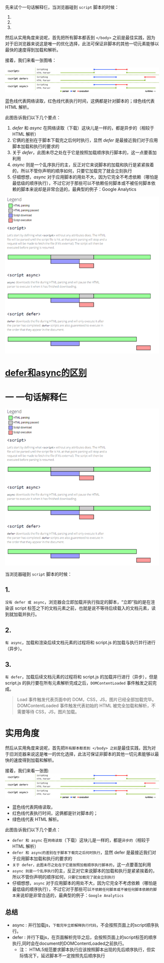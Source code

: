 先来试个一句话解释仨，当浏览器碰到 `script` 脚本的时候：

1. <script src="script.js"></script>
2. <script async src="script.js"></script>
3. <script defer src="myscript.js"></script>

然后从实用角度来说呢，首先把所有脚本都丢到 `</body>` 之前是最佳实践，因为对于旧浏览器来说这是唯一的优化选择，此法可保证非脚本的其他一切元素能够以最快的速度得到加载和解析。

接着，我们来看一张图咯：

![请输入图片描述](media/asyn与defer区别/bVcQV0.jpeg)

蓝色线代表网络读取，红色线代表执行时间，这俩都是针对脚本的；绿色线代表 HTML 解析。

此图告诉我们以下几个要点：

1. *defer* 和 *async* 在网络读取（下载）这块儿是一样的，都是异步的（相较于 HTML 解析）
2. 它俩的差别在于脚本下载完之后何时执行，显然 *defer* 是最接近我们对于应用脚本加载和执行的要求的
3. 关于 *defer*，此图未尽之处在于它是按照加载顺序执行脚本的，这一点要善加利用
4. *async* 则是一个乱序执行的主，反正对它来说脚本的加载和执行是紧紧挨着的，所以不管你声明的顺序如何，只要它加载完了就会立刻执行
5. 仔细想想，*async* 对于应用脚本的用处不大，因为它完全不考虑依赖（哪怕是最低级的顺序执行），不过它对于那些可以不依赖任何脚本或不被任何脚本依赖的脚本来说却是非常合适的，最典型的例子：Google Analytics

![wfL82.png](media/asyn与defer区别/bVWhRl.png)

# [defer和async的区别](https://www.cnblogs.com/qiqi715/p/10429575.html)

# 一 一句话解释仨

![img](media/asyn与defer区别/1237064-20190225103543934-1114218399.png)

当浏览器碰到 `script` 脚本的时候：

## 1. <script src="script.js"></script>

`没有 defer 或 async`，浏览器会立即加载并执行指定的脚本，“立即”指的是在渲染该 script 标签之下的文档元素之前，也就是说不等待后续载入的文档元素，读到就加载并执行。

## 2. <script async src="script.js"></script>

`有 async`，加载和渲染后续文档元素的过程将和 script.js 的加载与执行并行进行（异步）。

## 3. <script defer src="myscript.js"></script>

`有 defer`，加载后续文档元素的过程将和 script.js 的加载并行进行（异步），但是 script.js 的执行要在所有元素解析完成之后，`DOMContentLoaded` 事件触发之前完成。

> Load 事件触发代表页面中的 DOM，CSS，JS，图片已经全部加载完毕。DOMContentLoaded 事件触发代表初始的 HTML 被完全加载和解析，不需要等待 CSS，JS，图片加载。

# 实用角度

然后从实用角度来说呢，首先把`所有脚本都丢到 </body> 之前`是最佳实践，因为对于旧浏览器来说这是唯一的优化选择，此法可保证非脚本的其他一切元素能够以最快的速度得到加载和解析。

接着，我们来看一张图:
![img](media/asyn与defer区别/1237064-20190225103106193-1835436522.jpg)

- 蓝色线代表网络读取，
- 红色线代表执行时间，这俩都是针对脚本的；
- 绿色线代表 HTML 解析。

此图告诉我们以下几个要点：

- `defer 和 async` 在`网络读取`（下载）这块儿是一样的，都是`异步的`（相较于 HTML 解析）
- `defer 和 async的差别在于脚本下载完之后何时执行`，显然 defer 是最接近我们对于应用脚本加载和执行的要求的
- `关于 defer，此图未尽之处在于它是按照加载顺序执行脚本的`，这一点要善加利用
- `async 则是一个乱序执行`的主，反正对它来说脚本的加载和执行是紧紧挨着的，所以不管你声明的顺序如何，`只要它加载完了就会立刻执行`
- 仔细想想，`async` 对于应用脚本的用处不大，因为它完全不考虑依赖（哪怕是最低级的顺序执行），不过它对于那些可以`不依赖任何脚本或不被任何脚本依赖的脚本`来说却是非常合适的，最典型的例子：`Google Analytics`

## 总结

- async : 并行加载js，`下载完毕立即解释执行代码`，不会按照页面上的script顺序执行。
- defer : 并行下载js，在页面解析完毕之后，会按照页面上的script标签的顺序执行,同时会在document的DOMContentLoaded之前执行。
  - 注： HTML5规范要求脚本执行应该按照脚本出现的先后顺序执行，但实际情况下，延迟脚本不一定按照先后顺序执行